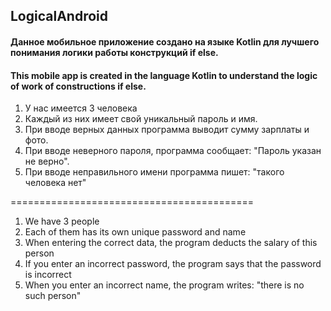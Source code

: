 ## LogicalAndroid

#### Данное мобильное приложение создано на языке Kotlin для лучшего понимания логики работы конструкций if else.<br>
#### This mobile app is created in the language Kotlin to understand the logic of work of constructions if else.<br>
1. У нас имеется 3 человека<br>
2. Каждый из них имеет свой уникальный пароль и имя.<br>
3. При вводе верных данных программа выводит сумму зарплаты и фото. <br>
4. При вводе неверного пароля, программа сообщает: "Пароль указан не верно".<br>
5. При вводе неправильного имени программа пишет: "такого человека нет"
   
==========================================

1. We have 3 people<br>
2. Each of them has its own unique password and name<br>
3. When entering the correct data, the program deducts the salary of this person<br>
4. If you enter an incorrect password, the program says that the password is incorrect<br>
5. When you enter an incorrect name, the program writes: "there is no such person"<br>
